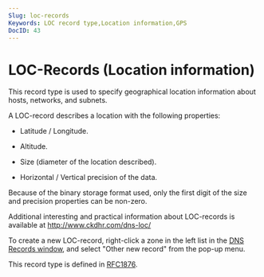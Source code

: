 ```yaml
---
Slug: loc-records
Keywords: LOC record type,Location information,GPS
DocID: 43
---
```

# LOC-Records (Location information)

This record type is used to specify geographical location information about hosts, networks, and subnets.

A LOC-record describes a location with the following properties:

 - Latitude / Longitude.

 - Altitude.

 - Size (diameter of the location described).

 - Horizontal / Vertical precision of the data.

Because of the binary storage format used, only the first digit of the size and precision properties can be non-zero.

Additional interesting and practical information about LOC-records is available at <http://www.ckdhr.com/dns-loc/>

To create a new LOC-record, right-click a zone in the left list in the [DNS Records window](wd_records.md), and select "Other new record" from the pop-up menu.

This record type is defined in [RFC1876](http://www.rfc-editor.org/rfc/rfc1876.txt).
